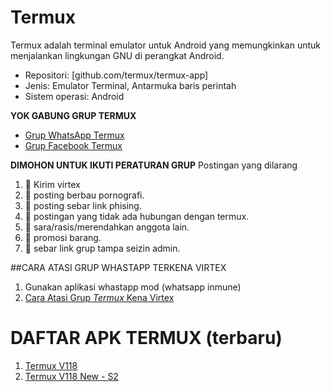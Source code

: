 # Termux
Termux adalah terminal emulator untuk Android yang memungkinkan untuk menjalankan lingkungan GNU di perangkat Android.

- Repositori: [github.com/termux/termux-app]
- Jenis: Emulator Terminal, Antarmuka baris perintah
- Sistem operasi: Android

**YOK GABUNG GRUP TERMUX**
- [Grup WhatsApp Termux](https://bit.ly/GrupWaTermux)
- [Grup Facebook Termux](https://bit.ly/GrupFbTermux)

**DIMOHON UNTUK IKUTI PERATURAN GRUP**
Postingan yang dilarang
1. 🚫 Kirim virtex
2. 🚫 posting berbau pornografi.
3. 🚫 posting sebar link phising.
4. 🚫 postingan yang tidak ada hubungan dengan termux.
5. 🚫 sara/rasis/merendahkan anggota lain.
6. 🚫 promosi barang.
7. 🚫 sebar link grup tampa seizin admin.

##CARA  ATASI GRUP WHASTAPP TERKENA VIRTEX
1. Gunakan aplikasi whastapp mod (whatsapp inmune)
2. [Cara Atasi Grup *Termux* Kena Virtex](https://bit.ly/AtasiGrupWaCrash-Termux)

# DAFTAR APK TERMUX (terbaru)
1. [Termux V118](https://github.com/sulmadmaulida/termux/releases/tag/Termux)
2. [Termux V118 New - S2](https://github.com/sulmadmaulida/termux/releases/tag/TermuxS2)
